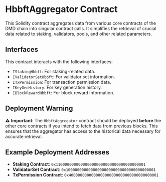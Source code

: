 # HbbftAggregator Contract

This Solidity contract aggregates data from various core contracts of the DMD chain into singular contract calls. It simplifies the retrieval of crucial data related to staking, validators, pools, and other related parameters.

## Interfaces

This contract interacts with the following interfaces:
- `IStakingHbbft`: For staking-related data.
- `IValidatorSetHbbft`: For validator set information.
- `ITxPermission`: For transaction permission data.
- `IKeyGenHistory`: For key generation history.
- `IBlockRewardHbbft`: For block reward information.

## Deployment Warning

⚠️ **Important**: The `HbbftAggregator` contract should be deployed **before** the other core contracts if you intend to fetch data from previous blocks. This ensures that the aggregator has access to the historical data necessary for accurate retrieval.

## Example Deployment Addresses

- **Staking Contract**: `0x1100000000000000000000000000000000000001`
- **ValidatorSet Contract**: `0x1000000000000000000000000000000000000001`
- **TxPermission Contract**: `0x4000000000000000000000000000000000000001`
